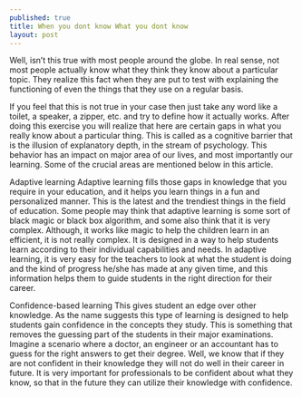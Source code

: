 ```yaml
---
published: true
title: When you dont know What you dont know
layout: post
---
```

Well, isn’t this true with most people around the globe. In real sense, not most people actually know what they think they know about a particular topic. They realize this fact when they are put to test with explaining the functioning of even the things that they use on a regular basis.

If you feel that this is not true in your case then just take any word like a toilet, a speaker, a zipper, etc. and try to define how it actually works. After doing this exercise you will realize that here are certain gaps in what you really know about a particular thing. This is called as a cognitive barrier that is the illusion of explanatory depth, in the stream of psychology. This behavior has an impact on major area of our lives, and most importantly our learning. Some of the crucial areas are mentioned below in this article.

Adaptive learning
Adaptive learning fills those gaps in knowledge that you require in your education, and it helps you learn things in a fun and personalized manner. This is the latest and the trendiest things in the field of education. Some people may think that adaptive learning is some sort of black magic or black box algorithm, and some also think that it is very complex. Although, it works like magic to help the children learn in an efficient, it is not really complex. It is designed in a way to help students learn according to their individual capabilities and needs. In adaptive learning, it is very easy for the teachers to look at what the student is doing and the kind of progress he/she has made at any given time, and this information helps them to guide students in the right direction for their career.

Confidence-based learning
This gives student an edge over other knowledge. As the name suggests this type of learning is designed to help students gain confidence in the concepts they study. This is something that removes the guessing part of the students in their major examinations. Imagine a scenario where a doctor, an engineer or an accountant has to guess for the right answers to get their degree. Well, we know that if they are not confident in their knowledge they will not do well in their career in future. It is very important for professionals to be confident about what they know, so that in the future they can utilize their knowledge with confidence.
